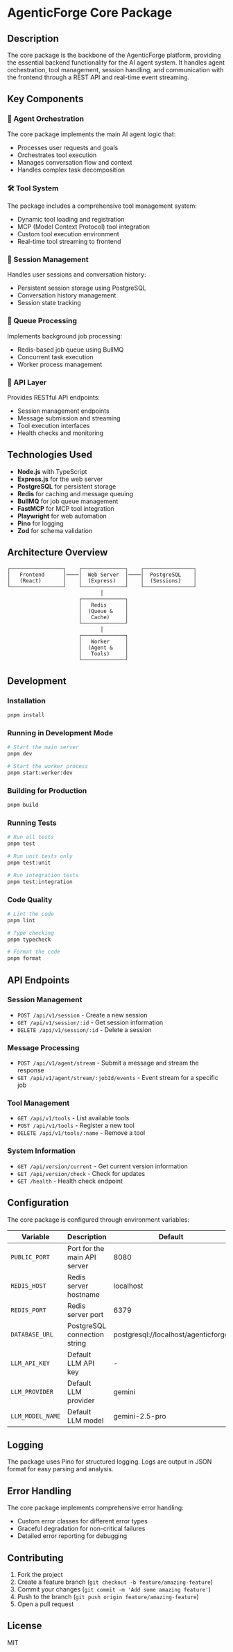 # AgenticForge Core Package

## Description

The core package is the backbone of the AgenticForge platform, providing the essential backend functionality for the AI agent system. It handles agent orchestration, tool management, session handling, and communication with the frontend through a REST API and real-time event streaming.

## Key Components

### 🤖 Agent Orchestration
The core package implements the main AI agent logic that:
- Processes user requests and goals
- Orchestrates tool execution
- Manages conversation flow and context
- Handles complex task decomposition

### 🛠️ Tool System
The package includes a comprehensive tool management system:
- Dynamic tool loading and registration
- MCP (Model Context Protocol) tool integration
- Custom tool execution environment
- Real-time tool streaming to frontend

### 📝 Session Management
Handles user sessions and conversation history:
- Persistent session storage using PostgreSQL
- Conversation history management
- Session state tracking

### 🔧 Queue Processing
Implements background job processing:
- Redis-based job queue using BullMQ
- Concurrent task execution
- Worker process management

### 🔌 API Layer
Provides RESTful API endpoints:
- Session management endpoints
- Message submission and streaming
- Tool execution interfaces
- Health checks and monitoring

## Technologies Used

- **Node.js** with TypeScript
- **Express.js** for the web server
- **PostgreSQL** for persistent storage
- **Redis** for caching and message queuing
- **BullMQ** for job queue management
- **FastMCP** for MCP tool integration
- **Playwright** for web automation
- **Pino** for logging
- **Zod** for schema validation

## Architecture Overview

```
┌─────────────────┐    ┌──────────────┐    ┌────────────────┐
│   Frontend      │────│  Web Server  │────│  PostgreSQL    │
│   (React)       │    │  (Express)   │    │  (Sessions)    │
└─────────────────┘    └──────────────┘    └────────────────┘
                              │
                       ┌──────────────┐
                       │   Redis      │
                       │  (Queue &    │
                       │   Cache)     │
                       └──────────────┘
                              │
                       ┌──────────────┐
                       │   Worker     │
                       │  (Agent &    │
                       │   Tools)     │
                       └──────────────┘
```

## Development

### Installation

```bash
pnpm install
```

### Running in Development Mode

```bash
# Start the main server
pnpm dev

# Start the worker process
pnpm start:worker:dev
```

### Building for Production

```bash
pnpm build
```

### Running Tests

```bash
# Run all tests
pnpm test

# Run unit tests only
pnpm test:unit

# Run integration tests
pnpm test:integration
```

### Code Quality

```bash
# Lint the code
pnpm lint

# Type checking
pnpm typecheck

# Format the code
pnpm format
```

## API Endpoints

### Session Management
- `POST /api/v1/session` - Create a new session
- `GET /api/v1/session/:id` - Get session information
- `DELETE /api/v1/session/:id` - Delete a session

### Message Processing
- `POST /api/v1/agent/stream` - Submit a message and stream the response
- `GET /api/v1/agent/stream/:jobId/events` - Event stream for a specific job

### Tool Management
- `GET /api/v1/tools` - List available tools
- `POST /api/v1/tools` - Register a new tool
- `DELETE /api/v1/tools/:name` - Remove a tool

### System Information
- `GET /api/version/current` - Get current version information
- `GET /api/version/check` - Check for updates
- `GET /health` - Health check endpoint

## Configuration

The core package is configured through environment variables:

| Variable | Description | Default |
|----------|-------------|---------|
| `PUBLIC_PORT` | Port for the main API server | 8080 |
| `REDIS_HOST` | Redis server hostname | localhost |
| `REDIS_PORT` | Redis server port | 6379 |
| `DATABASE_URL` | PostgreSQL connection string | postgresql://localhost/agenticforge |
| `LLM_API_KEY` | Default LLM API key | - |
| `LLM_PROVIDER` | Default LLM provider | gemini |
| `LLM_MODEL_NAME` | Default LLM model | gemini-2.5-pro |

## Logging

The package uses Pino for structured logging. Logs are output in JSON format for easy parsing and analysis.

## Error Handling

The core package implements comprehensive error handling:
- Custom error classes for different error types
- Graceful degradation for non-critical failures
- Detailed error reporting for debugging

## Contributing

1. Fork the project
2. Create a feature branch (`git checkout -b feature/amazing-feature`)
3. Commit your changes (`git commit -m 'Add some amazing feature'`)
4. Push to the branch (`git push origin feature/amazing-feature`)
5. Open a pull request

## License

MIT